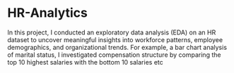 # HR-Analytics
In this project, I conducted an exploratory data analysis (EDA) on an HR dataset to uncover meaningful insights into workforce patterns, employee demographics, and organizational trends. For example, a bar chart analysis of marital status, I investigated compensation structure by comparing the top 10 highest salaries with the bottom 10 salaries etc

